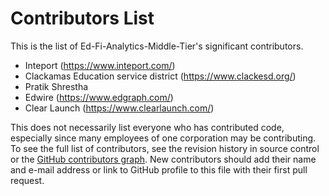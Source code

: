# Contributors List

This is the list of Ed-Fi-Analytics-Middle-Tier's significant contributors.

*  Inteport (https://www.inteport.com/)
*  Clackamas Education service district (https://www.clackesd.org/)
*  Pratik Shrestha
*  Edwire (https://www.edgraph.com/)
*  Clear Launch (https://www.clearlaunch.com/)


This does not necessarily list everyone who has contributed code, especially
since many employees of one corporation may be contributing. To see the full
list of contributors, see the revision history in source control or the [GitHub
contributors
graph](https://github.com/Ed-Fi-Alliance-OSS/Ed-Fi-Analytics-Middle-Tier/graphs/contributors).
New contributors should add their name and e-mail address or link to GitHub
profile to this file with their first pull request.
